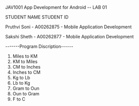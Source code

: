 JAV1001 App Development for Android -- LAB 01

STUDENT NAME       STUDENT ID

Pruthvi Soni  -    A00262875   -  Mobile Application Development

Sakshi Sheth  -    A00262877   -  Mobile Application Development

 -------Program Discription------

 1. Miles to KM
 2. KM to Miles
 3. CM to Inches
 4. Inches to CM
 5. Kg to Lb
 6. Lb to Kg
 7. Gram to Oun
 8. Oun to Gram
 9. F to C
